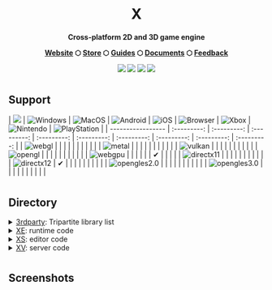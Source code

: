 <h1 align="center">X</h1>

<h4 align="center">
	<p>Cross-platform 2D and 3D game engine</p>
	<a href="https://www.1012.games">Website</a>
	<span> ⬡ </span>
	<a href="https://www.1012.games">Store</a>
	<span> ⬡ </span>
	<a href="https://www.1012.games">Guides</a>
	<span> ⬡ </span>
	<a href="https://www.1012.games">Documents</a>
	<span> ⬡ </span>
	<a href="https://www.1012.games">Feedback</a>
	<p></p>
	<div align=center><img src="https://img.shields.io/badge/language-C++-blue"><span> </span><img src="https://img.shields.io/badge/script-WASM-blue"><span> </span><img src="https://img.shields.io/badge/shader-HLSL-blue"><span> </span><img src="https://img.shields.io/badge/license-MIT-blue"></div>
</h4>

#
## Support

| ![](https://img.shields.io/badge/graphics-platform-blue) | ![Windows](https://img.shields.io/badge/windows-blue) | ![MacOS](https://img.shields.io/badge/macos-blue) | ![Android](https://img.shields.io/badge/android-blue) | ![iOS](https://img.shields.io/badge/ios-blue) | ![Browser](https://img.shields.io/badge/browser-blue) | ![Xbox](https://img.shields.io/badge/xbox-blue) | ![Nintendo](https://img.shields.io/badge/nintendo-blue) | ![PlayStation](https://img.shields.io/badge/playstation-blue) |
| ----------------- | :---------: | :---------: | :---------: | :---------: | :---------: | :---------: | :---------: | :---------: | :---------: |
| ![webgl](https://img.shields.io/badge/webgl-5B5B5B) |   |   |   |   |   |   |   |   |   |
| ![metal](https://img.shields.io/badge/metal-5B5B5B)  |   |   |   |   |   |   |   |   |   |
| ![vulkan](https://img.shields.io/badge/vulkan-5B5B5B) |   |   |   |   |   |   |   |   |   |
| ![opengl](https://img.shields.io/badge/opengl-5B5B5B) |   |   |   |   |   |   |   |   |   |
| ![webgpu](https://img.shields.io/badge/webgpu-5B5B5B) |   |   |   |   |   | ✔ |   |   |   |
| ![directx11](https://img.shields.io/badge/directx11-5B5B5B) |   |   |   |   |   |   |   |   |   |
| ![directx12](https://img.shields.io/badge/directx12-5B5B5B) | ✔ |   |   |   |   |   |   |   |   |
| ![opengles2.0](https://img.shields.io/badge/opengles2.0-5B5B5B) |   |   |   |   |   |   |   |   |   |
| ![opengles3.0](https://img.shields.io/badge/opengles3.0-5B5B5B) |   |   |   |   |   |   |   |   |   |

#

## Directory
  <details>
  <summary><a href="https://github.com/xenginez/X/tree/master/3rdparty">3rdparty</a>: Tripartite library list</summary>
  <ul>
    <li><a href="https://github.com/chriskohlhoff/asio.git">asio</a></li>
    <li><a href="https://github.com/assimp/assimp.git">assimp</a></li>
    <li><a href="https://github.com/pytorch/cpuinfo.git">cpuinfo</a></li>
    <li><a href="https://github.com/p-ranav/csv2.git">csv2</a></li>
    <li><a href="https://github.com/ocornut/imgui.git">imgui</a></li>
    <li><a href="https://github.com/skywind3000/kcp.git">kcp</a></li>
    <li><a href="https://github.com/jonasmr/microprofile.git">microprofile</a></li>
    <li><a href="https://github.com/kcat/openal-soft.git">openal-soft</a></li>
    <li><a href="https://github.com/zeux/pugixml.git">pugixml</a></li>
    <li><a href="https://github.com/Tencent/rapidjson.git">rapidjson</a></li>
    <li><a href="https://github.com/KhronosGroup/SPIRV-Cross.git">SPIRV-Cross</a></li>
    <li><a href="https://github.com/nothings/stb.git">stb</a></li>
    <li><a href="https://github.com/mackron/vkbind.git">vkbind</a></li>
    <li><a href="https://github.com/webgpu-native/webgpu-headers.git">webgpu-headers</a></li>
  </ul>
  </details>

  <details>
  <summary><a href="https://github.com/xenginez/X/tree/master/XE">XE</a>: runtime code</summary>
  <ul>
    <li><a href="https://github.com/xenginez/X/tree/master/XE/launcher">launcher</a></li>
    <li><a href="https://github.com/xenginez/X/tree/master/XE/source">source</a></li>
  </ul>
  </details>

  <details>
  <summary><a href="https://github.com/xenginez/X/tree/master/XS">XS</a>: editor code</summary>
  <ul>
    <li><a href="https://github.com/xenginez/X/tree/master/XS/launcher">launcher</a></li>
    <li><a href="https://github.com/xenginez/X/tree/master/XS/resource">resource</a></li>
    <li><a href="https://github.com/xenginez/X/tree/master/XS/source">source</a></li>
    <li><a href="https://github.com/xenginez/X/tree/master/XS/studio">studio</a></li>
  </ul>
  </details>
  
  <details>
  <summary><a href="https://github.com/xenginez/X/tree/master/XV">XV</a>: server code</summary>
  <ul>
    <li><a href="https://github.com/xenginez/X/tree/master/XV/launcher">launcher</a></li>
    <li><a href="https://github.com/xenginez/X/tree/master/XV/source">source</a></li>
  </ul>
  </details>

#

## Screenshots
